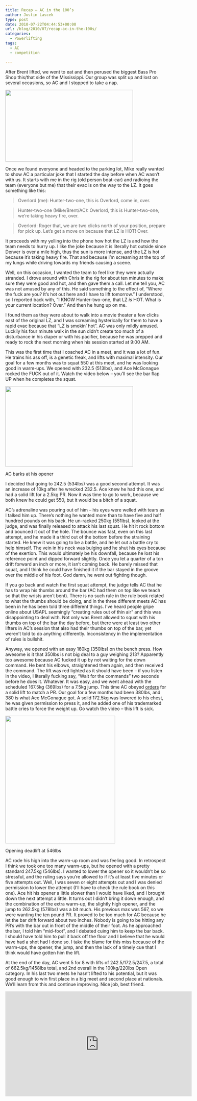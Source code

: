 ```yaml
---
title: Recap — AC in the 100’s
author: Justin Lascek
type: post
date: 2010-07-22T04:44:53+00:00
url: /blog/2010/07/recap-ac-in-the-100s/
categories:
  - Powerlifting
tags:
  - AC
  - competition

---
```

After Brent lifted, we went to eat and then perused the biggest Bass Pro Shop this/that side of the Mississippi. Our group was split up and lost on several occasions, so AC and I stopped to take a nap.
  

  
[<img data-attachment-id="2327" data-permalink="/blog/2010/07/recap-ac-in-the-100s/34773_738316500981_33025374_40354628_1796122_n/" data-orig-file="/2010/07/34773_738316500981_33025374_40354628_1796122_n.jpg" data-orig-size="720,405" data-comments-opened="1" data-image-meta="{&quot;aperture&quot;:&quot;0&quot;,&quot;credit&quot;:&quot;&quot;,&quot;camera&quot;:&quot;&quot;,&quot;caption&quot;:&quot;&quot;,&quot;created_timestamp&quot;:&quot;0&quot;,&quot;copyright&quot;:&quot;&quot;,&quot;focal_length&quot;:&quot;0&quot;,&quot;iso&quot;:&quot;0&quot;,&quot;shutter_speed&quot;:&quot;0&quot;,&quot;title&quot;:&quot;&quot;}" data-image-title="34773_738316500981_33025374_40354628_1796122_n" data-image-description="" data-medium-file="/2010/07/34773_738316500981_33025374_40354628_1796122_n-400x225.jpg" data-large-file="/2010/07/34773_738316500981_33025374_40354628_1796122_n.jpg" src="/2010/07/34773_738316500981_33025374_40354628_1796122_n-400x225.jpg" alt="" title="34773_738316500981_33025374_40354628_1796122_n" width="400" height="225" class="aligncenter size-medium wp-image-2327" srcset="/2010/07/34773_738316500981_33025374_40354628_1796122_n-400x225.jpg 400w, /2010/07/34773_738316500981_33025374_40354628_1796122_n.jpg 720w" sizes="(max-width: 400px) 100vw, 400px" />][1]
  

  
Once we found everyone and headed to the parking lot, Mike really wanted to show AC a particular joke that I started the day before when AC wasn&#8217;t with us. It starts with me in the rig (old person boat-car) and radioing the team (everyone but me) that their evac is on the way to the LZ. It goes something like this:

> Overlord (me): Hunter-two-one, this is Overlord, come in, over.
  
> Hunter-two-one (Mike/Brent/AC): Overlord, this is Hunter-two-one, we&#8217;re taking heavy fire, over.
  
> Overlord: Roger that, we are two clicks north of your position, prepare for pick up. Let&#8217;s get a move on because that LZ is HOT! Over.

It proceeds with my yelling into the phone how hot the LZ is and how the team needs to hurry up. I like the joke because it is literally hot outside since Denver is over a mile high, thus the sun is more intense, and the LZ is hot because it&#8217;s taking heavy fire. That and because I&#8217;m screaming at the top of my lungs while driving towards my friends causing a scene.
  

  
Well, on this occasion, I wanted the team to feel like they were actually stranded. I drove around with Chris in the rig for about ten minutes to make sure they were good and hot, and then gave them a call. Let me tell you, AC was not amused by any of this. He said something to the effect of, “Where the fuck are you? It&#8217;s hot out here and I have to lift tomorrow.” I understood, so I reported back with, “I KNOW Hunter-two-one, that LZ _is_ HOT. What is your current location? Over.” And then he hung up on me.
  

  
I found them as they were about to walk into a movie theater a few clicks east of the original LZ, and I was screaming hysterically for them to have a rapid evac because that “LZ is smokin&#8217; hot”. AC was only mildly amused. Luckily his four minute walk in the sun didn&#8217;t create too much of a disturbance in his diaper or with his pacifier, because he was prepped and ready to rock the next morning when his session started at 9:00 AM.
  

  
This was the first time that I coached AC in a meet, and it was a lot of fun. He trains his ass off, is a genetic freak, and lifts with maximal intensity. Our goal for a few months was to squat 550 at this meet, and he was looking good in warm-ups. We opened with 232.5 (513lbs), and Ace McGonague rocked the FUCK out of it. Watch the video below – you&#8217;ll see the bar flap UP when he completes the squat.
  

  


<div id="attachment_2328" style="width: 410px" class="wp-caption aligncenter">
  <a href="/2010/07/37845_738746768721_33025374_40368360_2477330_n.jpg"><img aria-describedby="caption-attachment-2328" data-attachment-id="2328" data-permalink="/blog/2010/07/recap-ac-in-the-100s/37845_738746768721_33025374_40368360_2477330_n/" data-orig-file="/2010/07/37845_738746768721_33025374_40368360_2477330_n.jpg" data-orig-size="589,372" data-comments-opened="1" data-image-meta="{&quot;aperture&quot;:&quot;0&quot;,&quot;credit&quot;:&quot;&quot;,&quot;camera&quot;:&quot;&quot;,&quot;caption&quot;:&quot;&quot;,&quot;created_timestamp&quot;:&quot;0&quot;,&quot;copyright&quot;:&quot;&quot;,&quot;focal_length&quot;:&quot;0&quot;,&quot;iso&quot;:&quot;0&quot;,&quot;shutter_speed&quot;:&quot;0&quot;,&quot;title&quot;:&quot;&quot;}" data-image-title="37845_738746768721_33025374_40368360_2477330_n" data-image-description="" data-medium-file="/2010/07/37845_738746768721_33025374_40368360_2477330_n-400x252.jpg" data-large-file="/2010/07/37845_738746768721_33025374_40368360_2477330_n.jpg" src="/2010/07/37845_738746768721_33025374_40368360_2477330_n-400x252.jpg" alt="" title="37845_738746768721_33025374_40368360_2477330_n" width="400" height="252" class="size-medium wp-image-2328" srcset="/2010/07/37845_738746768721_33025374_40368360_2477330_n-400x252.jpg 400w, /2010/07/37845_738746768721_33025374_40368360_2477330_n.jpg 589w" sizes="(max-width: 400px) 100vw, 400px" /></a>
  
  <p id="caption-attachment-2328" class="wp-caption-text">
    AC barks at his opener
  </p>
</div>

I decided that going to 242.5 (534lbs) was a good second attempt. It was an increase of 10kg after he wrecked 232.5. Ace knew he had this one, and had a solid lift for a 2.5kg PR. Now it was time to go to work, because we both knew he could get 550, but it would be a bitch of a squat.
  

  
AC&#8217;s adrenaline was pouring out of him – his eyes were welled with tears as I talked him up. There&#8217;s nothing he wanted more than to have five and half hundred pounds on his back. He un-racked 250kg (551lbs), looked at the judge, and was finally released to attack his last squat. He hit it rock bottom and bounced it out of the hole. The bounce was fast, even on this last attempt, and he made it a third out of the bottom before the straining started. He knew it was going to be a battle, and he let out a battle cry to help himself. The vein in his neck was bulging and he shut his eyes because of the exertion. This would ultimately be his downfall, because he lost his reference point and dipped forward slightly. Once you let a quarter of a ton drift forward an inch or more, it isn&#8217;t coming back. He barely missed that squat, and I think he could have finished it if the bar stayed in the groove over the middle of his foot. God damn, he went out fighting though.
  

  
If you go back and watch the first squat attempt, the judge tells AC that he has to wrap his thumbs around the bar (AC had them on top like we teach so that the wrists aren&#8217;t bent). There is no such rule in the rule book related to what the thumbs should be doing, and in the three different meets AC has been in he has been told three different things. I&#8217;ve heard people gripe online about USAPL seemingly “creating rules out of thin air” and this was disappointing to deal with. Not only was Brent allowed to squat with his thumbs on top of the bar the day before, but there were at least two other lifters in AC&#8217;s session that also had their thumbs on top of the bar, yet weren&#8217;t told to do anything differently. Inconsistency in the implementation of rules is bullshit.
  

  
Anyway, we opened with an easy 160kg (350lbs) on the bench press. How awesome is it that 350lbs is not big deal to a guy weighing 213? Apparently too awesome because AC fucked it up by not waiting for the down command. He bent his elbows, straightened them again, and then received the command. The lift was red lighted as it should have been – if you listen in the video, I literally fucking say, “Wait for the commands” two seconds before he does it. Whatever. It was easy, and we went ahead with the scheduled 167.5kg (369lbs) for a 7.5kg jump. This time AC obeyed [orders][2] for a solid lift to match a PR. Our goal for a few months had been 380lbs, and 380 is what Ace McGonague got. A solid 172.5kg was lowered to his chest, he was given permission to press it, and he added one of his trademarked battle cries to force the weight up. Go watch the video – this lift is sick.
  

  


<div id="attachment_2329" style="width: 354px" class="wp-caption aligncenter">
  <a href="/2010/07/acedead.jpg"><img aria-describedby="caption-attachment-2329" data-attachment-id="2329" data-permalink="/blog/2010/07/recap-ac-in-the-100s/acedead/" data-orig-file="/2010/07/acedead.jpg" data-orig-size="357,414" data-comments-opened="1" data-image-meta="{&quot;aperture&quot;:&quot;0&quot;,&quot;credit&quot;:&quot;&quot;,&quot;camera&quot;:&quot;&quot;,&quot;caption&quot;:&quot;&quot;,&quot;created_timestamp&quot;:&quot;0&quot;,&quot;copyright&quot;:&quot;&quot;,&quot;focal_length&quot;:&quot;0&quot;,&quot;iso&quot;:&quot;0&quot;,&quot;shutter_speed&quot;:&quot;0&quot;,&quot;title&quot;:&quot;&quot;}" data-image-title="acedead" data-image-description="" data-medium-file="/2010/07/acedead-344x400.jpg" data-large-file="/2010/07/acedead.jpg" src="/2010/07/acedead-344x400.jpg" alt="" title="acedead" width="344" height="400" class="size-medium wp-image-2329" srcset="/2010/07/acedead-344x400.jpg 344w, /2010/07/acedead.jpg 357w" sizes="(max-width: 344px) 100vw, 344px" /></a>
  
  <p id="caption-attachment-2329" class="wp-caption-text">
    Opening deadlift at 546lbs
  </p>
</div>

AC rode his high into the warm-up room and was feeling good. In retrospect I think we took one too many warm-ups, but he opened with a pretty standard 247.5kg (546lbs). I wanted to lower the opener so it wouldn&#8217;t be so stressful, and the ruling says you&#8217;re allowed to if it&#8217;s at least five minutes or five attempts out. Well, I was seven or eight attempts out and I was denied permission to lower the attempt (I&#8217;ll have to check the rule book on this one). Ace hit his opener a little slower than I would have liked, and I brought down the next attempt a little. It turns out I didn&#8217;t bring it down enough, and the combination of the extra warm-up, the slightly high opener, and the jump to 262.5kg (578lbs) was a bit much. His previous max was 567, so we were wanting the ten pound PR. It proved to be too much for AC because he let the bar drift forward about two inches. Nobody is going to be hitting any PR&#8217;s with the bar out in front of the middle of their foot. As he approached the bar, I told him “mid-foot”, and I debated cuing him to keep the bar back. I should have told him to pull it back off the floor and I believe that he would have had a shot had I done so. I take the blame for this miss because of the warm-ups, the opener, the jump, and then the lack of a timely cue that I think would have gotten him the lift.
  

  
At the end of the day, AC went 5 for 8 with lifts of 242.5/172.5/247.5, a total of 662.5kg/1458lbs total, and 2nd overall in the 100kg/220lbs Open category. In his last two meets he hasn&#8217;t lifted to his potential, but it was good enough to win first place in a big meet and second place at nationals. We&#8217;ll learn from this and continue improving. Nice job, best friend.
  

  
<span class="embed-youtube" style="text-align:center; display: block;"><iframe class='youtube-player' type='text/html' width='584' height='329' src='https://www.youtube.com/embed/1snY672Ur_E?version=3&#038;rel=1&#038;fs=1&#038;autohide=2&#038;showsearch=0&#038;showinfo=1&#038;iv_load_policy=1&#038;wmode=transparent' allowfullscreen='true' style='border:0;'></iframe></span>

 [1]: /2010/07/34773_738316500981_33025374_40354628_1796122_n.jpg
 [2]: http://www.youtube.com/watch?v=W9n82VW_7u4
